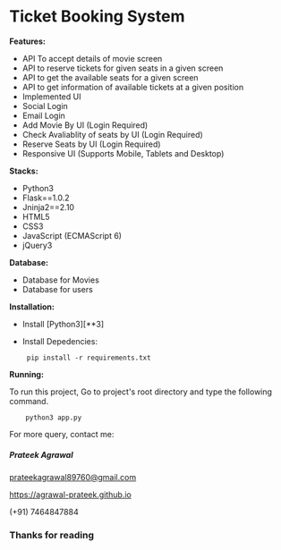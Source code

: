 # Ticket Booking System

**Features:**

 - API To accept details of movie screen
 - API to reserve tickets for given seats in a given screen
 - API to get the available seats for a given screen
 - API to get information of available tickets at a given position
 - Implemented UI
 - Social Login
 - Email Login
 - Add Movie By UI (Login Required)
 - Check Avaliablity of seats by UI (Login Required)
 - Reserve Seats by UI (Login Required)
 - Responsive UI (Supports Mobile, Tablets and Desktop)

**Stacks:**

 - Python3
 - Flask==1.0.2
 - Jninja2==2.10
 - HTML5
 - CSS3
 - JavaScript (ECMAScript 6)
 - jQuery3
 
 **Database:**
 
 - Database for Movies
 - Database for users
 
 **Installation:**
 
 - Install [Python3][**3]
 - Install Depedencies:
 
        pip install -r requirements.txt

**Running:**

To run this project, Go to project's root directory and type the following command.

        python3 app.py

For more query, contact me:

##### Prateek Agrawal

prateekagrawal89760@gmail.com

https://agrawal-prateek.github.io

(+91) 7464847884

### Thanks for reading
  [1]: http://35.200.230.23:9090
  [2]: https://github.com/agrawal-prateek/Udaan-Developer-Hiring-Chellange
  [3]: https://www.python.org/downloads/
